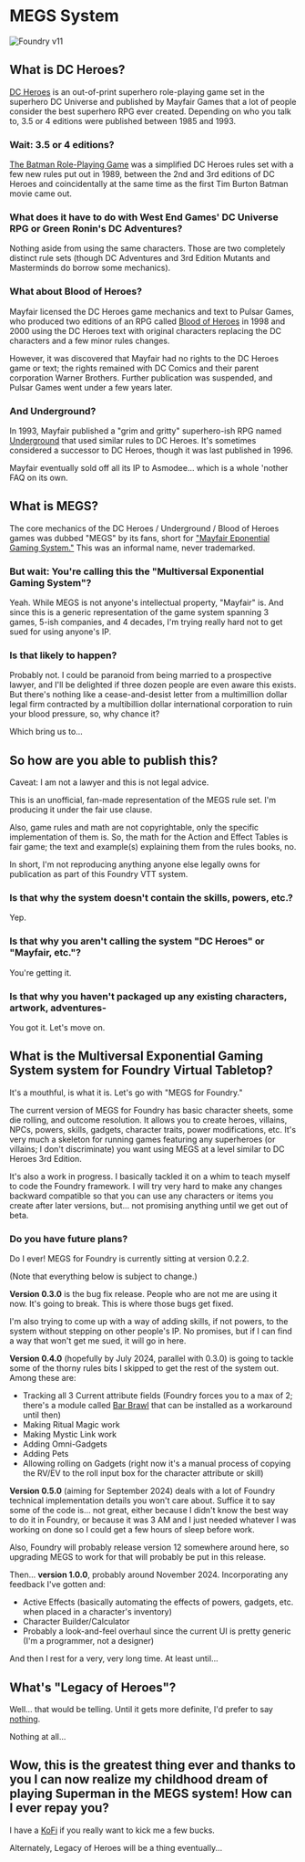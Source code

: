 # MEGS System

![Foundry v11](https://img.shields.io/badge/foundry-v11-green)


## What is DC Heroes?

[DC Heroes](https://en.wikipedia.org/wiki/DC_Heroes) is an out-of-print superhero role-playing game set in the superhero DC Universe and published by Mayfair Games that a lot of people consider the best superhero RPG ever created. Depending on who you talk to, 3.5 or 4 editions were published between 1985 and 1993.

### Wait: 3.5 or 4 editions?

[The Batman Role-Playing Game](https://en.wikipedia.org/wiki/Batman_Role-Playing_Game) was a simplified DC Heroes rules set with a few new rules put out in 1989, between the 2nd and 3rd editions of DC Heroes and coincidentally at the same time as the first Tim Burton Batman movie came out.

### What does it have to do with West End Games' DC Universe RPG or Green Ronin's DC Adventures?

Nothing aside from using the same characters. Those are two completely distinct rule sets (though DC Adventures and 3rd Edition Mutants and Masterminds do borrow some mechanics).

### What about Blood of Heroes?

Mayfair licensed the DC Heroes game mechanics and text to Pulsar Games, who produced two editions of an RPG called [Blood of Heroes](https://en.wikipedia.org/wiki/Blood_of_Heroes_(role-playing_game)) in 1998 and 2000 using the DC Heroes text with original characters replacing the DC characters and a few minor rules changes. 

However, it was discovered that Mayfair had no rights to the DC Heroes game or text; the rights remained with DC Comics and their parent corporation Warner Brothers. Further publication was suspended, and Pulsar Games went under a few years later.

### And Underground?

In 1993, Mayfair published a "grim and gritty" superhero-ish RPG named [Underground](https://en.wikipedia.org/wiki/Underground_(role-playing_game)) that used similar rules to DC Heroes. It's sometimes considered a successor to DC Heroes, though it was last published in 1996.

Mayfair eventually sold off all its IP to Asmodee... which is a whole 'nother FAQ on its own.

## What is MEGS?

The core mechanics of the DC Heroes / Underground / Blood of Heroes games was dubbed "MEGS" by its fans, short for ["Mayfair Eponential Gaming System."](https://en.wikipedia.org/wiki/Mayfair_Exponential_Game_System) This was an informal name, never trademarked.

### But wait: You're calling this the "Multiversal Exponential Gaming System"?

Yeah. While MEGS is not anyone's intellectual property, "Mayfair" is. And since this is a generic representation of the game system spanning 3 games, 5-ish companies, and 4 decades, I'm trying really hard not to get sued for using anyone's IP. 

### Is that likely to happen?

Probably not. I could be paranoid from being married to a prospective lawyer, and I'll be delighted if three dozen people are even aware this exists. But there's nothing like a cease-and-desist letter from a multimillion dollar legal firm contracted by a multibillion dollar international corporation to ruin your blood pressure, so, why chance it?

Which bring us to...

## So how are you able to publish this?

Caveat: I am not a lawyer and this is not legal advice.

This is an unofficial, fan-made representation of the MEGS rule set. I'm producing it under the fair use clause. 

Also, game rules and math are not copyrightable, only the specific implementation of them is. So, the math for the Action and Effect Tables is fair game; the text and example(s) explaining them from the rules books, no. 

In short, I'm not reproducing anything anyone else legally owns for publication as part of this Foundry VTT system.

### Is that why the system doesn't contain the skills, powers, etc.?

Yep.

### Is that why you aren't calling the system "DC Heroes" or "Mayfair, etc."?

You're getting it.

### Is that why you haven't packaged up any existing characters, artwork, adventures-  

You got it. Let's move on.

## What is the Multiversal Exponential Gaming System system for Foundry Virtual Tabletop?

It's a mouthful, is what it is. Let's go with "MEGS for Foundry."

The current version of MEGS for Foundry has basic character sheets, some die rolling, and outcome resolution. It allows you to create heroes, villains, NPCs, powers, skills, gadgets, character traits, power modifications, etc. It's very much a skeleton for running games featuring any superheroes (or villains; I don't discriminate) you want using MEGS at a level similar to DC Heroes 3rd Edition.

It's also a work in progress. I basically tackled it on a whim to teach myself to code the Foundry framework. I will try very hard to make any changes backward compatible so that you can use any characters or items you create after later versions, but... not promising anything until we get out of beta.

### Do you have future plans?

Do I ever! MEGS for Foundry is currently sitting at version 0.2.2.

(Note that everything below is subject to change.)

**Version 0.3.0** is the bug fix release. People who are not me are using it now. It's going to break. This is where those bugs get fixed.

I'm also trying to come up with a way of adding skills, if not powers, to the system without stepping on other people's IP. No promises, but if I can find a way that won't get me sued, it will go in here.

**Version 0.4.0** (hopefully by July 2024, parallel with 0.3.0) is going to tackle some of the thorny rules bits I skipped to get the rest of the system out. Among these are: 
- Tracking all 3 Current attribute fields (Foundry forces you to a max of 2; there's a module called [Bar Brawl]() that can be installed as a workaround until then)
- Making Ritual Magic work
- Making Mystic Link work
- Adding Omni-Gadgets
- Adding Pets
- Allowing rolling on Gadgets (right now it's a manual process of copying the RV/EV to the roll input box for the character attribute or skill)

**Version 0.5.0** (aiming for September 2024) deals with a lot of Foundry technical implementation details you won't care about. Suffice it to say some of the code is... not great, either because I didn't know the best way to do it in Foundry, or because it was 3 AM and I just needed whatever I was working on done so I could get a few hours of sleep before work.

Also, Foundry will probably release version 12 somewhere around here, so upgrading MEGS to work for that will probably be put in this release.

Then... **version 1.0.0**, probably around November 2024. Incorporating any feedback I've gotten and:
- Active Effects (basically automating the effects of powers, gadgets, etc. when placed in a character's inventory)
- Character Builder/Calculator
- Probably a look-and-feel overhaul since the current UI is pretty generic (I'm a programmer, not a designer)

And then I rest for a very, very long time. At least until...

## What's "Legacy of Heroes"?

Well... that would be telling. Until it gets more definite, I'd prefer to say [nothing](https://en.wikipedia.org/wiki/Dungeons_%26_Dragons_retro-clones).

Nothing at all...

## Wow, this is the greatest thing ever and thanks to you I can now realize my childhood dream of playing Superman in the MEGS system! How can I ever repay you?

I have a [KoFi](https://ko-fi.com/worldsofwonder) if you really want to kick me a few bucks. 

Alternately, Legacy of Heroes will be a thing eventually...